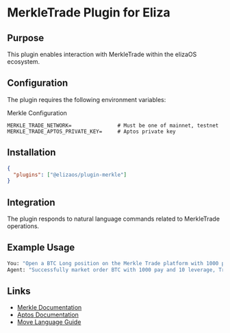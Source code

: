 # MerkleTrade Plugin for Eliza

## Purpose

This plugin enables interaction with MerkleTrade within the elizaOS ecosystem.

## Configuration

The plugin requires the following environment variables:

Merkle Configuration

```env
MERKLE_TRADE_NETWORK=               # Must be one of mainnet, testnet
MERKLE_TRADE_APTOS_PRIVATE_KEY=     # Aptos private key
```

## Installation

```json
{
  "plugins": ["@elizaos/plugin-merkle"]
}
```

## Integration

The plugin responds to natural language commands related to MerkleTrade operations.

## Example Usage

```bash
You: "Open a BTC Long position on the Merkle Trade platform with 1000 pay and 10 leverage."
Agent: "Successfully market order BTC with 1000 pay and 10 leverage, Transaction: 0x104af5d1a786a2e1a4721a721b2cfccc7e15fa41eec15a489ba1768790adb523"
```

## Links

- [Merkle Documentation](https://docs.merkle.trade/)
- [Aptos Documentation](https://aptos.dev/)
- [Move Language Guide](https://move-language.github.io/move/)
